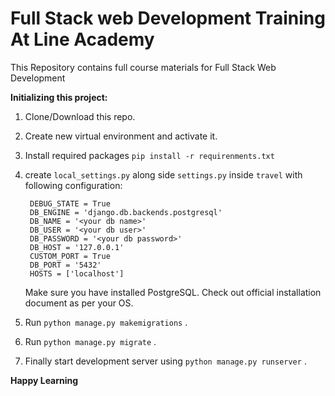 # Full Stack web Development Training At Line Academy

This Repository contains full course materials for Full Stack Web Development

**Initializing this project:**
1. Clone/Download this repo.
2. Create new virtual environment and activate it.
3. Install required packages `pip install -r requirenments.txt`
4. create `local_settings.py` along side `settings.py`  inside `travel` with following configuration:

   ```
    DEBUG_STATE = True
    DB_ENGINE = 'django.db.backends.postgresql'
    DB_NAME = '<your db name>'
    DB_USER = '<your db user>'
    DB_PASSWORD = '<your db password>'
    DB_HOST = '127.0.0.1'
    CUSTOM_PORT = True
    DB_PORT = '5432'
    HOSTS = ['localhost']
    ```
    Make sure you have installed PostgreSQL. Check out official installation document as per your OS.
5. Run `python manage.py makemigrations` .
6. Run `python manage.py migrate` .
7. Finally start development server using `python manage.py runserver` .

**Happy Learning**
